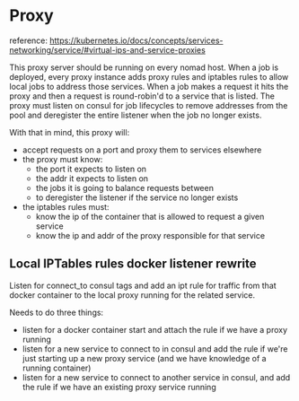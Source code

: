 

# Proxy

reference: https://kubernetes.io/docs/concepts/services-networking/service/#virtual-ips-and-service-proxies


This proxy server should be running on every nomad host. When a job is deployed, every proxy instance adds proxy rules and iptables rules to allow local jobs to address those services. When a job makes a request it hits the proxy and then a request is round-robin'd to a service that is listed. The proxy must listen on consul for job lifecycles to remove addresses from the pool and deregister the entire listener when the job no longer exists.

With that in mind, this proxy will:
 - accept requests on a port and proxy them to services elsewhere
 - the proxy must know:
   - the port it expects to listen on
   - the addr it expects to listen on
   - the jobs it is going to balance requests between
   - to deregister the listener if the service no longer exists
 - the iptables rules must:
   - know the ip of the container that is allowed to request a given service
   - know the ip and addr of the proxy responsible for that service



## Local IPTables rules docker listener rewrite

Listen for connect_to consul tags and add an ipt rule for traffic from that docker container to the local proxy running for the related service.

Needs to do three things:
 - listen for a docker container start and attach the rule if we have a proxy running
 - listen for a new service to connect to in consul and add the rule if we're just starting up a new proxy service (and we have knowledge of a running container)
 - listen for a new service to connect to another service in consul, and add the rule if we have an existing proxy service running
